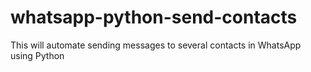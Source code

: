 # whatsapp-python-send-contacts
This will automate sending messages to several contacts in WhatsApp using Python
